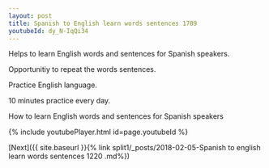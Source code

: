 ```yaml
---
layout: post
title: Spanish to English learn words sentences 1789 
youtubeId: dy_N-IqQi34
---
```

 
 
Helps to learn English words and sentences for Spanish speakers.

Opportunitiy to repeat the words sentences. 

Practice English language. 
 
10 minutes practice every day. 
 
How to learn English words and sentences for Spanish speakers 
 
{% include youtubePlayer.html id=page.youtubeId %}
 
 
[Next]({{ site.baseurl }}{% link  split1/_posts/2018-02-05-Spanish to english learn words sentences 1220 .md%})
 
